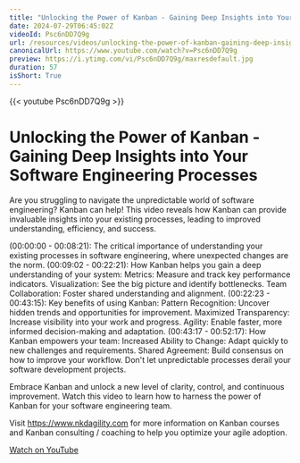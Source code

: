 ```yaml
---
title: "Unlocking the Power of Kanban - Gaining Deep Insights into Your Software Engineering Processes"
date: 2024-07-29T06:45:02Z
videoId: Psc6nDD7Q9g
url: /resources/videos/unlocking-the-power-of-kanban-gaining-deep-insights-into-your-software-engineering-processes
canonicalUrl: https://www.youtube.com/watch?v=Psc6nDD7Q9g
preview: https://i.ytimg.com/vi/Psc6nDD7Q9g/maxresdefault.jpg
duration: 57
isShort: True
---
```


{{< youtube Psc6nDD7Q9g >}}

# Unlocking the Power of Kanban - Gaining Deep Insights into Your Software Engineering Processes

Are you struggling to navigate the unpredictable world of software engineering? Kanban can help! This video reveals how Kanban can provide invaluable insights into your existing processes, leading to improved understanding, efficiency, and success.

(00:00:00 - 00:08:21): The critical importance of understanding your existing processes in software engineering, where unexpected changes are the norm.
(00:09:02 - 00:22:21): How Kanban helps you gain a deep understanding of your system:
Metrics: Measure and track key performance indicators.
Visualization: See the big picture and identify bottlenecks.
Team Collaboration: Foster shared understanding and alignment.
(00:22:23 - 00:43:15): Key benefits of using Kanban:
Pattern Recognition: Uncover hidden trends and opportunities for improvement.
Maximized Transparency: Increase visibility into your work and progress.
Agility: Enable faster, more informed decision-making and adaptation.
(00:43:17 - 00:52:17): How Kanban empowers your team:
Increased Ability to Change: Adapt quickly to new challenges and requirements.
Shared Agreement: Build consensus on how to improve your workflow.
Don't let unpredictable processes derail your software development projects.

Embrace Kanban and unlock a new level of clarity, control, and continuous improvement. Watch this video to learn how to harness the power of Kanban for your software engineering team.

Visit https://www.nkdagility.com for more information on Kanban courses and Kanban consulting / coaching to help you optimize your agile adoption.

[Watch on YouTube](https://www.youtube.com/watch?v=Psc6nDD7Q9g)
